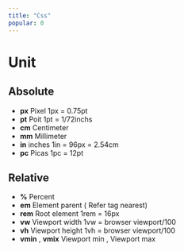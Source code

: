 ```yaml
---
title: "Css"
popular: 0
---
```


# Unit

## Absolute

- **px** Pixel 1px = 0.75pt
- **pt** Poit 1pt = 1/72inchs
- **cm** Centimeter
- **mm** Millimeter
- **in** inches 1in = 96px = 2.54cm
- **pc** Picas 1pc = 12pt

## Relative

- **%** Percent
- **em** Element parent (
  Refer tag
  nearest)
- **rem** Root element 1rem = 16px
- **vw** Viewport width 1vw = browser viewport/100
- **vh** Viewport height 1vh = browser viewport/100
- **vmin** , **vmix** Viewport min , Viewport max
